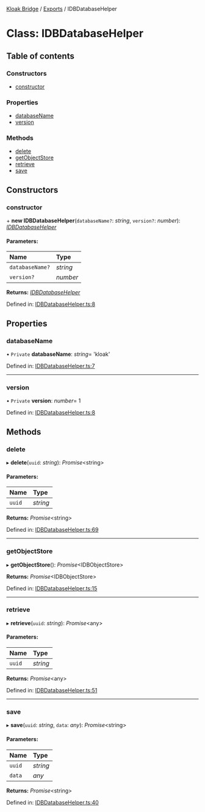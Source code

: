 [Kloak Bridge](../README.md) / [Exports](../modules.md) / IDBDatabaseHelper

# Class: IDBDatabaseHelper

## Table of contents

### Constructors

- [constructor](idbdatabasehelper.md#constructor)

### Properties

- [databaseName](idbdatabasehelper.md#databasename)
- [version](idbdatabasehelper.md#version)

### Methods

- [delete](idbdatabasehelper.md#delete)
- [getObjectStore](idbdatabasehelper.md#getobjectstore)
- [retrieve](idbdatabasehelper.md#retrieve)
- [save](idbdatabasehelper.md#save)

## Constructors

### constructor

\+ **new IDBDatabaseHelper**(`databaseName?`: *string*, `version?`: *number*): [*IDBDatabaseHelper*](idbdatabasehelper.md)

#### Parameters:

Name | Type |
:------ | :------ |
`databaseName?` | *string* |
`version?` | *number* |

**Returns:** [*IDBDatabaseHelper*](idbdatabasehelper.md)

Defined in: [IDBDatabaseHelper.ts:8](https://github.com/CoNET-project/kloak-bridge/blob/fcc364f/src/IDBDatabaseHelper.ts#L8)

## Properties

### databaseName

• `Private` **databaseName**: *string*= 'kloak'

Defined in: [IDBDatabaseHelper.ts:7](https://github.com/CoNET-project/kloak-bridge/blob/fcc364f/src/IDBDatabaseHelper.ts#L7)

___

### version

• `Private` **version**: *number*= 1

Defined in: [IDBDatabaseHelper.ts:8](https://github.com/CoNET-project/kloak-bridge/blob/fcc364f/src/IDBDatabaseHelper.ts#L8)

## Methods

### delete

▸ **delete**(`uuid`: *string*): *Promise*<string\>

#### Parameters:

Name | Type |
:------ | :------ |
`uuid` | *string* |

**Returns:** *Promise*<string\>

Defined in: [IDBDatabaseHelper.ts:69](https://github.com/CoNET-project/kloak-bridge/blob/fcc364f/src/IDBDatabaseHelper.ts#L69)

___

### getObjectStore

▸ **getObjectStore**(): *Promise*<IDBObjectStore\>

**Returns:** *Promise*<IDBObjectStore\>

Defined in: [IDBDatabaseHelper.ts:15](https://github.com/CoNET-project/kloak-bridge/blob/fcc364f/src/IDBDatabaseHelper.ts#L15)

___

### retrieve

▸ **retrieve**(`uuid`: *string*): *Promise*<any\>

#### Parameters:

Name | Type |
:------ | :------ |
`uuid` | *string* |

**Returns:** *Promise*<any\>

Defined in: [IDBDatabaseHelper.ts:51](https://github.com/CoNET-project/kloak-bridge/blob/fcc364f/src/IDBDatabaseHelper.ts#L51)

___

### save

▸ **save**(`uuid`: *string*, `data`: *any*): *Promise*<string\>

#### Parameters:

Name | Type |
:------ | :------ |
`uuid` | *string* |
`data` | *any* |

**Returns:** *Promise*<string\>

Defined in: [IDBDatabaseHelper.ts:40](https://github.com/CoNET-project/kloak-bridge/blob/fcc364f/src/IDBDatabaseHelper.ts#L40)
